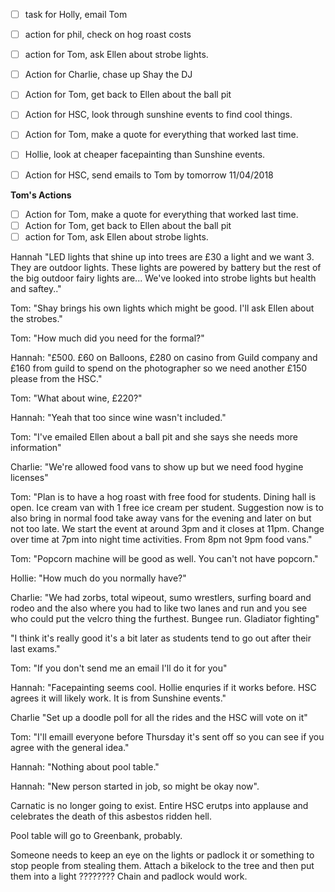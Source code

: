- [ ] task for Holly, email Tom
- [ ] action for phil, check on hog roast costs
- [ ] action for Tom, ask Ellen about strobe lights.
- [ ] Action for Charlie, chase up Shay the DJ
- [ ] Action for Tom, get back to Ellen about the ball pit
- [ ] Action for HSC, look through sunshine events to find cool things.
- [ ] Action for Tom, make a quote for everything that worked last time.
- [ ] Hollie, look at cheaper facepainting than Sunshine events.
- [ ] Action for HSC, send emails to Tom by tomorrow 11/04/2018


**Tom's Actions**
- [ ] Action for Tom, make a quote for everything that worked last time.
- [ ] Action for Tom, get back to Ellen about the ball pit
- [ ] action for Tom, ask Ellen about strobe lights.

Hannah "LED lights that shine up into trees are £30 a light and we want 3. They are outdoor lights. These lights are powered by battery but the rest of the big outdoor fairy lights are... We've looked into strobe lights but health and saftey.."

Tom: "Shay brings his own lights which might be good. I'll ask Ellen about the strobes."

Tom: "How much did you need for the formal?"

Hannah: "£500. £60 on Balloons, £280 on casino from Guild company and £160 from guild to spend on the photographer so we need another £150 please from the HSC."

Tom: "What about wine, £220?"

Hannah: "Yeah that too since wine wasn't included."

Tom: "I've emailed Ellen about a ball pit and she says she needs more information"

Charlie: "We're allowed food vans to show up but we need food hygine licenses"

Tom: "Plan is to have a hog roast with free food for students. Dining hall is open. Ice cream van with 1 free ice cream per student. Suggestion now is to also bring in normal food take away vans for the evening and later on but not too late. We start the event at around 3pm and it closes at 11pm. Change over time at 7pm into night time activities. From 8pm not 9pm food vans."

Tom: "Popcorn machine will be good as well. You can't not have popcorn."

Hollie: "How much do you normally have?"

Charlie: "We had zorbs, total wipeout, sumo wrestlers, surfing board and rodeo and the also where you had to like two lanes and run and you see who could put the velcro thing the furthest. Bungee run. Gladiator fighting"

"I think it's really good it's a bit later as students tend to go out after their last exams."

Tom: "If you don't send me an email I'll do it for you"

Hannah: "Facepainting seems cool. Hollie enquries if it works before. HSC agrees it will likely work. It is from Sunshine events."

Charlie "Set up a doodle poll for all the rides and the HSC will vote on it"

Tom: "I'll emaill everyone before Thursday it's sent off so you can see if you agree with the general idea."

Hannah: "Nothing about pool table."

Hannah: "New person started in job, so might be okay now".

Carnatic is no longer going to exist. Entire HSC erutps into applause and celebrates the death of this asbestos ridden hell.

Pool table will go to Greenbank, probably.

Someone needs to keep an eye on the lights or padlock it or something to stop people from stealing them. Attach a bikelock to the tree and then put them into a light ???????? Chain and padlock would work. 
